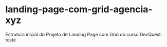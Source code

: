 # landing-page-com-grid-agencia-xyz
Estrutura inicial do Projeto de Landing Page com Grid do curso DevQuest.
teste